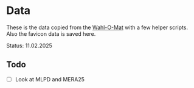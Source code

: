 # Data

These is the data copied from the [Wahl-O-Mat](https://wahl-o-mat.de/bundestagswahl2025/app/main_app.html) with a few helper scripts. Also the favicon data is saved here.

Status: 11.02.2025

## Todo

- [ ] Look at MLPD and MERA25
